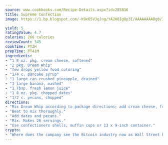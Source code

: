 ```yaml
---
source: www.cookbooks.com/Recipe-Details.aspx?id=285816
title: Supreme Confection
image: https://1.bp.blogspot.com/-K9x65VJqJng/YA2H0Ig8p3I/AAAAAAAABg0/JRKr7ZzesxofwlGw6YudXad_aQn9BD52QCLcBGAsYHQ/s299/2.png

yield: 5
ratingValue: 4.7
calories: 266 calories
reviewCount: 345
cookTime: PT2H
prepTime: PT41M
ingredients:
- "1 8 oz. pkg. cream cheese, softened"
- "2 pkg. Dream Whip"
- "few drops yellow food coloring"
- "1/4 c. pancake syrup"
- "1 large can crushed pineapple, drained"
- "1 large banana, mashed"
- "1 Tbsp. fresh lemon juice"
- "1 8 oz. pkg. chopped dates"
- "1/2 c. pecans, chopped"
directions:
- "Mix Dream Whip according to package directions; add cream cheese, food coloring, syrup, crushed pineapple, banana and lemon juice."
- "Beat to mix thoroughly."
- "Add dates and pecans."
- "Mix. Makes 26 servings."
- "Use confectioners shells, muffin cups or 13 x 9-inch container."
crypto:
- "Where does the company see the Bitcoin industry now as Wall Street has begun to embrace it and what was the turning point that legitimatized Bitcoin?"
---
```

